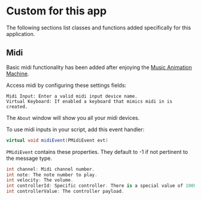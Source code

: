 # Custom for this app

The following sections list classes and functions added specifically for this application.

## Midi
Basic midi functionality has been added after enjoying the [Music Animation Machine](http://www.musanim.com).

Access midi by configuring these settings fields:
```
Midi Input: Enter a valid midi input device name.
Virtual Keyboard: If enabled a keyboard that mimics midi in is created.
```
The `About` window will show you all your midi devices.

To use midi inputs in your script, add this event handler:
```c#
virtual void midiEvent(PMidiEvent evt)
```
`PMidiEvent` contains these properties. They default to -1 if not pertinent to the message type.
```c#
int channel: Midi channel number.
int note: The note number to play.
int velocity: The volume.
int controllerId: Specific controller. There is a special value of 1000 used to indicate this carries pitch value.
int controllerValue: The controller payload.
```
